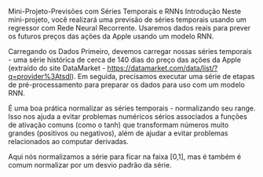 Mini-Projeto-Previsões com Séries Temporais e RNNs
Introdução
Neste mini-projeto, você realizará uma previsão de séries temporais usando um regressor com Rede Neural Recorrente. Usaremos dados reais para prever os futuros preços das ações da Apple usando um modelo RNN.

Carregando os Dados
Primeiro, devemos carregar nossas séries temporais - uma série histórica de cerca de 140 dias do preço das ações da Apple (extraído do site DataMarket - https://datamarket.com/data/list/?q=provider%3Atsdl). Em seguida, precisamos executar uma série de etapas de pré-processamento para preparar os dados para uso com um modelo RNN.

É uma boa prática normalizar as séries temporais - normalizando seu range. Isso nos ajuda a evitar problemas numéricos sérios associados a funções de ativação comuns (como o tanh) que transformam números muito grandes (positivos ou negativos), além de ajudar a evitar problemas relacionados ao computar derivadas.

Aqui nós normalizamos a série para ficar na faixa [0,1], mas é também é comum normalizar por um desvio padrão da série.

